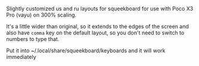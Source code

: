 Slightly customized us and ru layouts for squeekboard for use with Poco X3 Pro (vayu) on 300% scaling.

It's a little wider than original, so it extends to the edges of the screen and also have `comma` key on the default layout, so you don't need to switch to numbers to type that.

Put it into ~/.local/share/squeekboard/keyboards and it will work immediately
